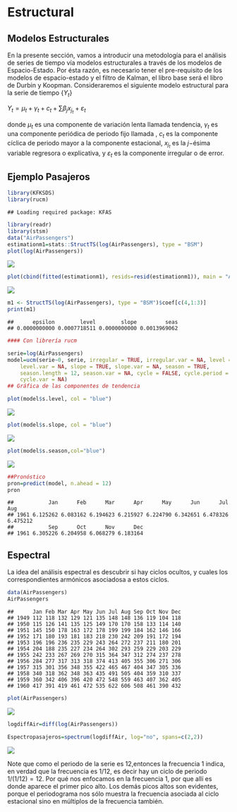 Estructural
================

Modelos Estructurales
---------------------

En la presente sección, vamos a introducir una metodología para el
análisis de series de tiempo vía modelos estructurales a través de los
modelos de Espacio-Estado. Por ésta razón, es necesario tener el
pre-requisito de los modelos de espacio-estado y el filtro de Kalman, el
libro base será el libro de Durbin y Koopman. Consideraremos el
siguiente modelo estructural para la serie de tiempo {*Y*<sub>*t*</sub>}

*Y*<sub>*t*</sub> = *μ*<sub>*t*</sub> + *γ*<sub>*t*</sub> + *c*<sub>*t*</sub> + ∑*β*<sub>*j*</sub>*x*<sub>*j*<sub>*t*</sub></sub> + *ε*<sub>*t*</sub>

donde *μ*<sub>*t*</sub> es una componente de variación lenta llamada
tendencia, *γ*<sub>*t*</sub> es una componente periódica de periodo fijo
llamada , *c*<sub>*t*</sub> es la componente cíclica de periodo mayor a
la componente estacional, *x*<sub>*j*<sub>*t*</sub></sub> es la
*j*−ésima variable regresora o explicativa, y *ε*<sub>*t*</sub> es la
componente irregular o de error.

Ejemplo Pasajeros
-----------------

``` r
library(KFKSDS)
library(rucm)
```

    ## Loading required package: KFAS

``` r
library(readr)
library(stsm)
data("AirPassengers")
estimationm1=stats::StructTS(log(AirPassengers), type = "BSM")
plot(log(AirPassengers))
```

![](Estructural_files/figure-gfm/Ejemplo%20Pasajeros-1.png)<!-- -->

``` r
plot(cbind(fitted(estimationm1), resids=resid(estimationm1)), main = "Airpassengers")
```

![](Estructural_files/figure-gfm/Modelo%20Basico%20Estructural%20Pasajeros-1.png)<!-- -->

``` r
m1 <- StructTS(log(AirPassengers), type = "BSM")$coef[c(4,1:3)]
print(m1)
```

    ##      epsilon        level        slope         seas 
    ## 0.0000000000 0.0007718511 0.0000000000 0.0013969062

``` r
#### Con librería rucm

serie=log(AirPassengers)
model=ucm(serie~0, serie, irregular = TRUE, irregular.var = NA, level = TRUE,
    level.var = NA, slope = TRUE, slope.var = NA, season = TRUE,
    season.length = 12, season.var = NA, cycle = FALSE, cycle.period = NA,
    cycle.var = NA)
## Gráfica de las componentes de tendencia

plot(model$s.level, col = "blue")
```

![](Estructural_files/figure-gfm/Usando%20RUCM-1.png)<!-- -->

``` r
plot(model$s.slope, col = "blue")
```

![](Estructural_files/figure-gfm/Usando%20RUCM-2.png)<!-- -->

``` r
plot(model$s.season,col="blue")
```

![](Estructural_files/figure-gfm/Usando%20RUCM-3.png)<!-- -->

``` r
##Pronóstico
pron=predict(model, n.ahead = 12)
pron
```

    ##           Jan      Feb      Mar      Apr      May      Jun      Jul      Aug
    ## 1961 6.125262 6.083162 6.194623 6.215927 6.224790 6.342651 6.478326 6.475212
    ##           Sep      Oct      Nov      Dec
    ## 1961 6.305226 6.204958 6.068279 6.183164

Espectral
---------

La idea del análisis espectral es descubrir si hay ciclos ocultos, y
cuales los correspondientes armónicos asociadosa a estos ciclos.

``` r
data(AirPassengers)
AirPassengers
```

    ##      Jan Feb Mar Apr May Jun Jul Aug Sep Oct Nov Dec
    ## 1949 112 118 132 129 121 135 148 148 136 119 104 118
    ## 1950 115 126 141 135 125 149 170 170 158 133 114 140
    ## 1951 145 150 178 163 172 178 199 199 184 162 146 166
    ## 1952 171 180 193 181 183 218 230 242 209 191 172 194
    ## 1953 196 196 236 235 229 243 264 272 237 211 180 201
    ## 1954 204 188 235 227 234 264 302 293 259 229 203 229
    ## 1955 242 233 267 269 270 315 364 347 312 274 237 278
    ## 1956 284 277 317 313 318 374 413 405 355 306 271 306
    ## 1957 315 301 356 348 355 422 465 467 404 347 305 336
    ## 1958 340 318 362 348 363 435 491 505 404 359 310 337
    ## 1959 360 342 406 396 420 472 548 559 463 407 362 405
    ## 1960 417 391 419 461 472 535 622 606 508 461 390 432

``` r
plot(AirPassengers)
```

![](Estructural_files/figure-gfm/Espectral-1.png)<!-- -->

``` r
logdiffAir=diff(log(AirPassengers))

Espectropasajeros=spectrum(logdiffAir, log="no", spans=c(2,2))
```

![](Estructural_files/figure-gfm/Espectral-2.png)<!-- -->

Note que como el periodo de la serie es 12,entonces la frecuencia 1
indica, en verdad que la frecuencia es 1/12, es decir hay un ciclo de
periodo 1/(1/12) = 12. Por qué nos enfocamos en la frecuencia 1, por que
allí es donde aparece el primer pico alto. Los demás picos altos son
evidentes, porque el periodograma nos sólo muestra la frecuencia
asociada al ciclo estacional sino en múltiplos de la frecuencia también.
